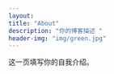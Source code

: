 ```yaml
---
layout: 
title: "About"
description: "你的博客描述 " 
header-img: "img/green.jpg"
---
```


这一页填写你的自我介绍。





